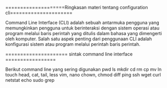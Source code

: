 ====================Ringkasan materi tentang configuration cli=====================

Command Line Interface (CLI) adalah sebuah antarmuka pengguna yang memungkinkan pengguna untuk berinteraksi dengan sistem operasi atau program melalui baris perintah yang ditulis dalam bahasa yang dimengerti oleh komputer. Salah satu aspek penting dari penggunaan CLI adalah konfigurasi sistem atau program melalui perintah baris perintah.

===================== sintak command line interface =================

Berikut command line yang sering digunakan
pwd
ls
mkdir
cd
rm
cp
mv
ln
touch
head, cat, tail, less
vim, nano
chown, chmod
diff
ping
ssh
wget
curl
netstat
echo
sudo
grep

